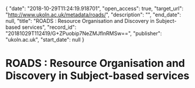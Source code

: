 {
  "date": "2018-10-29T11:24:19.918701", 
  "open_access": true, 
  "target_url": "http://www.ukoln.ac.uk/metadata/roads/", 
  "description": "", 
  "end_date": null, 
  "title": "ROADS : Resource Organisation and Discovery in Subject-based services", 
  "record_id": "20181029T112419/G+ZPuobip7NeZMJflnRMSw==", 
  "publisher": "ukoln.ac.uk", 
  "start_date": null
}

# ROADS : Resource Organisation and Discovery in Subject-based services

